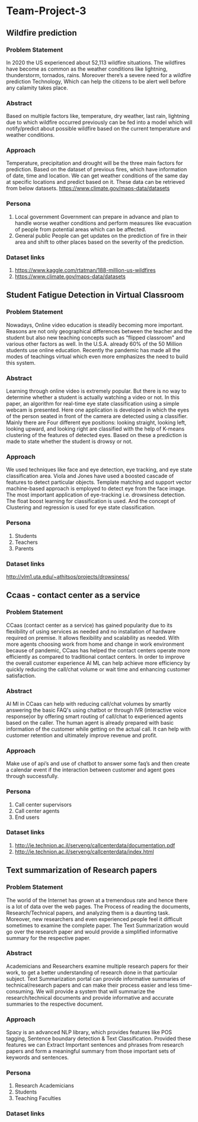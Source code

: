 # Team-Project-3
## Wildfire prediction 
### Problem Statement
In 2020 the US experienced about 52,113 wildfire situations. The wildfires have become as common as the weather conditions like lightning, thunderstorm, tornados, rains. Moreover there’s a severe need for a wildfire prediction Technology, Which can help the citizens to be alert well before any calamity takes place.

### Abstract
Based on multiple factors like, temperature, dry weather, last rain, lightning due to which wildfire occurred previously  can be fed into a model which will notify/predict about possible wildfire based on the current temperature and weather conditions.

### Approach
Temperature, precipitation and drought will be the three main factors for prediction.
Based on the dataset of previous fires, which have information of date, time and location. We can get weather conditions of the same day at specific locations and predict based on it. These data can be retrieved from below datasets.
https://www.climate.gov/maps-data/datasets

### Persona
1. Local government
Government can prepare in advance and plan to handle worse weather conditions and perform measures like evacuation of people from potential areas which can be affected.
2. General public
People can get updates on the prediction of fire in their area and shift to other places based on the severity of the prediction.

### Dataset links
1. https://www.kaggle.com/rtatman/188-million-us-wildfires
2. https://www.climate.gov/maps-data/datasets

## Student Fatigue Detection in Virtual Classroom
### Problem Statement
Nowadays, Online video education is steadily becoming more important. Reasons are not only geographical differences between the teacher and the student but also new teaching concepts such as “flipped classroom" and various other factors as well. In the U.S.A. already 60% of the 50 Million students use online education. Recently the pandemic has made all the modes of teachings virtual which even more emphasizes the need to build this system.

### Abstract
Learning through online video is extremely popular. But there is no way to determine whether a student is actually watching a video or not. In this paper, an algorithm for real-time eye state classification using a simple webcam is presented. Here one application is developed in which the eyes of the person seated in front of the camera are detected using a classifier. Mainly there are Four different eye positions: looking straight, looking left, looking upward, and looking right are classified with the help of K-means clustering of the features of detected eyes. Based on these a prediction is made to state whether the student is drowsy or not.

### Approach
We used techniques like face and eye detection, eye tracking, and eye state classification area. Viola and Jones have used a boosted cascade of features to detect particular objects. Template matching and support vector machine-based approach is employed to detect eye from the face image. The most important application of eye-tracking i.e. drowsiness detection. The float boost learning for classification is used. And the concept of Clustering and regression is used for eye state classification.

### Persona
1. Students
2. Teachers
3. Parents

### Dataset links
http://vlm1.uta.edu/~athitsos/projects/drowsiness/

## Ccaas - contact center as a service
### Problem Statement
CCaas (contact center as a service) has gained popularity due to its flexibility of using services as needed and no installation of hardware required on premise. It allows flexibility and scalability as needed. With more agents choosing work from home and change in work environment because of pandemic, CCaas has helped the contact centers operate more efficiently as compared to traditional contact centers. In order to improve the overall customer experience AI ML can help achieve more efficiency by quickly reducing the call/chat volume or wait time and enhancing customer satisfaction.

### Abstract
AI Ml in CCaas can help with reducing call/chat volumes by smartly answering the basic FAQ's using chatbot or through IVR (interactive voice response)or by offering  smart routing of call/chat to experienced agents based on the caller. The human agent is already prepared with basic information of the customer while getting on the actual call. It can help with customer retention and ultimately improve revenue and profit.

### Approach
Make use of api’s and use of chatbot to answer some faq’s and then create a calendar event if the interaction between customer and agent goes through successfully.

### Persona
1. Call center supervisors
2. Call center agents
3. End users

### Dataset links
1. http://ie.technion.ac.il/serveng/callcenterdata/documentation.pdf  
2. http://ie.technion.ac.il/serveng/callcenterdata/index.html

## Text summarization of Research papers
### Problem Statement
The world of the Internet has grown at a tremendous rate and hence there is a lot of data over the web pages. The Process of reading the documents, Research/Technical papers, and analyzing them is a daunting task. Moreover, new researchers and even experienced people feel it difficult sometimes to examine the complete paper. The Text Summarization would go over the research paper and would provide a simplified informative summary for the respective paper.

### Abstract
Academicians and Researchers examine multiple research papers for their work, to get a better understanding of research done in that particular subject. Text Summarization portal can provide informative summaries of technical/research papers and can make their process easier and less time-consuming. We will provide a system that will summarize the research/technical documents and provide informative and accurate summaries to the respective document.  

### Approach
Spacy is an advanced NLP library, which provides features like POS tagging, Sentence boundary detection & Text Classification. Provided these features we can Extract Important sentences and phrases from research papers and form a meaningful summary from those important sets of keywords and sentences.

### Persona
1. Research Academicians
2. Students 
3. Teaching Faculties

### Dataset links

